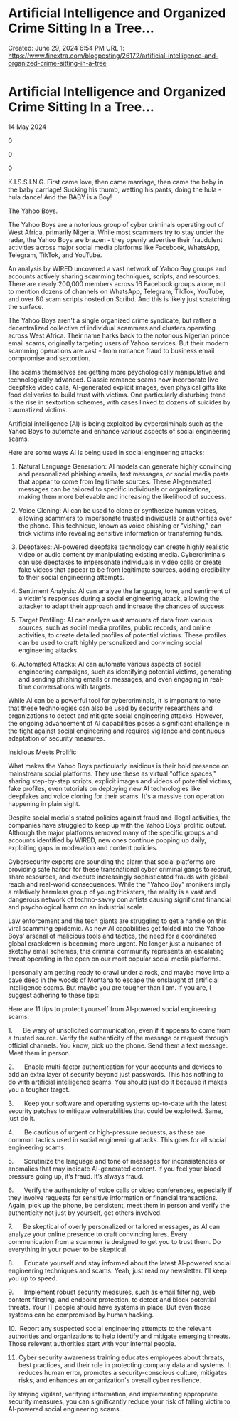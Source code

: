 # Artificial Intelligence and Organized Crime Sitting In a Tree…

Created: June 29, 2024 6:54 PM
URL 1: https://www.finextra.com/blogposting/26172/artificial-intelligence-and-organized-crime-sitting-in-a-tree

# **Artificial Intelligence and Organized Crime Sitting In a Tree…**

14 May 2024

0

0

0

K.I.S.S.I.N.G. First came love, then came marriage, then came the baby in the baby carriage! Sucking his thumb, wetting his pants, doing the hula - hula dance! And the BABY is a Boy!

The Yahoo Boys.

The Yahoo Boys are a notorious group of cyber criminals operating out of West Africa, primarily Nigeria. While most scammers try to stay under the radar, the Yahoo Boys are brazen - they openly advertise their fraudulent activities across major social media platforms like Facebook, WhatsApp, Telegram, TikTok, and YouTube.

An analysis by WIRED uncovered a vast network of Yahoo Boy groups and accounts actively sharing scamming techniques, scripts, and resources. There are nearly 200,000 members across 16 Facebook groups alone, not to mention dozens of channels on WhatsApp, Telegram, TikTok, YouTube, and over 80 scam scripts hosted on Scribd. And this is likely just scratching the surface.

The Yahoo Boys aren't a single organized crime syndicate, but rather a decentralized collective of individual scammers and clusters operating across West Africa. Their name harks back to the notorious Nigerian prince email scams, originally targeting users of Yahoo services. But their modern scamming operations are vast - from romance fraud to business email compromise and sextortion.

The scams themselves are getting more psychologically manipulative and technologically advanced. Classic romance scams now incorporate live deepfake video calls, AI-generated explicit images, even physical gifts like food deliveries to build trust with victims. One particularly disturbing trend is the rise in sextortion schemes, with cases linked to dozens of suicides by traumatized victims.

Artificial intelligence (AI) is being exploited by cybercriminals such as the Yahoo Boys to automate and enhance various aspects of social engineering scams.

Here are some ways AI is being used in social engineering attacks:

1. Natural Language Generation: AI models can generate highly convincing and personalized phishing emails, text messages, or social media posts that appear to come from legitimate sources. These AI-generated messages can be tailored to specific individuals or organizations, making them more believable and increasing the likelihood of success.

2. Voice Cloning: AI can be used to clone or synthesize human voices, allowing scammers to impersonate trusted individuals or authorities over the phone. This technique, known as voice phishing or "vishing," can trick victims into revealing sensitive information or transferring funds.

3. Deepfakes: AI-powered deepfake technology can create highly realistic video or audio content by manipulating existing media. Cybercriminals can use deepfakes to impersonate individuals in video calls or create fake videos that appear to be from legitimate sources, adding credibility to their social engineering attempts.

4. Sentiment Analysis: AI can analyze the language, tone, and sentiment of a victim's responses during a social engineering attack, allowing the attacker to adapt their approach and increase the chances of success.

5. Target Profiling: AI can analyze vast amounts of data from various sources, such as social media profiles, public records, and online activities, to create detailed profiles of potential victims. These profiles can be used to craft highly personalized and convincing social engineering attacks.

6. Automated Attacks: AI can automate various aspects of social engineering campaigns, such as identifying potential victims, generating and sending phishing emails or messages, and even engaging in real-time conversations with targets.

While AI can be a powerful tool for cybercriminals, it is important to note that these technologies can also be used by security researchers and organizations to detect and mitigate social engineering attacks. However, the ongoing advancement of AI capabilities poses a significant challenge in the fight against social engineering and requires vigilance and continuous adaptation of security measures.

Insidious Meets Prolific

What makes the Yahoo Boys particularly insidious is their bold presence on mainstream social platforms. They use these as virtual "office spaces," sharing step-by-step scripts, explicit images and videos of potential victims, fake profiles, even tutorials on deploying new AI technologies like deepfakes and voice cloning for their scams. It's a massive con operation happening in plain sight.

Despite social media's stated policies against fraud and illegal activities, the companies have struggled to keep up with the Yahoo Boys' prolific output. Although the major platforms removed many of the specific groups and accounts identified by WIRED, new ones continue popping up daily, exploiting gaps in moderation and content policies.

Cybersecurity experts are sounding the alarm that social platforms are providing safe harbor for these transnational cyber criminal gangs to recruit, share resources, and execute increasingly sophisticated frauds with global reach and real-world consequences. While the "Yahoo Boy" monikers imply a relatively harmless group of young tricksters, the reality is a vast and dangerous network of techno-savvy con artists causing significant financial and psychological harm on an industrial scale.

Law enforcement and the tech giants are struggling to get a handle on this viral scamming epidemic. As new AI capabilities get folded into the Yahoo Boys' arsenal of malicious tools and tactics, the need for a coordinated global crackdown is becoming more urgent. No longer just a nuisance of sketchy email schemes, this criminal community represents an escalating threat operating in the open on our most popular social media platforms.

I personally am getting ready to crawl under a rock, and maybe move into a cave deep in the woods of Montana to escape the onslaught of artificial intelligence scams. But maybe you are tougher than I am. If you are, I suggest adhering to these tips:

Here are 11 tips to protect yourself from AI-powered social engineering scams:

1.      Be wary of unsolicited communication, even if it appears to come from a trusted source. Verify the authenticity of the message or request through official channels. You know, pick up the phone. Send them a text message. Meet them in person.

2.      Enable multi-factor authentication for your accounts and devices to add an extra layer of security beyond just passwords. This has nothing to do with artificial intelligence scams. You should just do it because it makes you a tougher target.

3.      Keep your software and operating systems up-to-date with the latest security patches to mitigate vulnerabilities that could be exploited. Same, just do it.

4.      Be cautious of urgent or high-pressure requests, as these are common tactics used in social engineering attacks. This goes for all social engineering scams.

5.      Scrutinize the language and tone of messages for inconsistencies or anomalies that may indicate AI-generated content. If you feel your blood pressure going up, it’s fraud. It’s always fraud.

6.      Verify the authenticity of voice calls or video conferences, especially if they involve requests for sensitive information or financial transactions. Again, pick up the phone, be persistent, meet them in person and verify the authenticity not just by yourself, get others involved.

7.      Be skeptical of overly personalized or tailored messages, as AI can analyze your online presence to craft convincing lures. Every communication from a scammer is designed to get you to trust them. Do everything in your power to be skeptical.

8.      Educate yourself and stay informed about the latest AI-powered social engineering techniques and scams. Yeah, just read my newsletter. I’ll keep you up to speed.

9.      Implement robust security measures, such as email filtering, web content filtering, and endpoint protection, to detect and block potential threats. Your IT people should have systems in place. But even those systems can be compromised by human hacking.

10.  Report any suspected social engineering attempts to the relevant authorities and organizations to help identify and mitigate emerging threats. Those relevant authorities start with your internal people.

11. Cyber security awareness training educates employees about threats, best practices, and their role in protecting company data and systems. It reduces human error, promotes a security-conscious culture, mitigates risks, and enhances an organization's overall cyber resilience.

By staying vigilant, verifying information, and implementing appropriate security measures, you can significantly reduce your risk of falling victim to AI-powered social engineering scams.